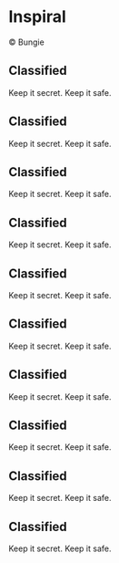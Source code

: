 # Inspiral

© Bungie

## Classified

Keep it secret.  Keep it safe.

## Classified

Keep it secret.  Keep it safe.

## Classified

Keep it secret.  Keep it safe.

## Classified

Keep it secret.  Keep it safe.

## Classified

Keep it secret.  Keep it safe.

## Classified

Keep it secret.  Keep it safe.

## Classified

Keep it secret.  Keep it safe.

## Classified

Keep it secret.  Keep it safe.

## Classified

Keep it secret.  Keep it safe.

## Classified

Keep it secret.  Keep it safe.


